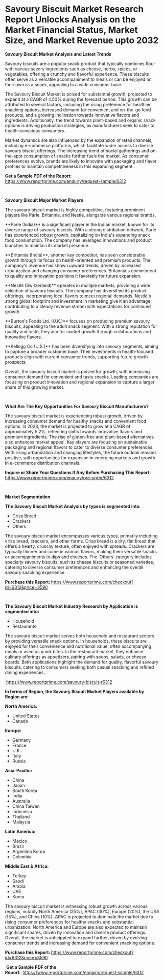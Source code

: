 <p><h1>Savoury Biscuit Market Research Report Unlocks Analysis on the Market Financial Status, Market Size, and Market Revenue upto 2032</h1></p><p><strong>Savoury Biscuit Market Analysis and Latest Trends</strong></p>
<p><p>Savoury biscuits are a popular snack product that typically combines flour with various savory ingredients such as cheese, herbs, spices, or vegetables, offering a crunchy and flavorful experience. These biscuits often serve as a versatile accompaniment to meals or can be enjoyed on their own as a snack, appealing to a wide consumer base.</p><p>The Savoury Biscuit Market is poised for substantial growth, projected to expand at a CAGR of 4.50% during the forecast period. This growth can be attributed to several factors, including the rising preference for healthier snacking options, increased demand for convenient and on-the-go food products, and a growing inclination towards innovative flavors and ingredients. Additionally, the trend towards plant-based and organic snack options is driving production strategies, as manufacturers seek to cater to health-conscious consumers.</p><p>Market dynamics are also influenced by the expansion of retail channels, including e-commerce platforms, which facilitate wider access to diverse savoury biscuit offerings. The increasing trend of social gatherings and on-the-spot consumption of snacks further fuels the market. As consumer preferences evolve, brands are likely to innovate with packaging and flavor profiles to maintain competitiveness in this expanding segment.</p></p>
<p><strong>Get a Sample PDF of the Report:&nbsp;</strong> <a href="https://www.reportprime.com/enquiry/request-sample/6312?utm_campaign=4531&utm_medium=2&utm_source=Github&utm_content=ia&utm_term=15052025&utm_id=savoury-biscuit">https://www.reportprime.com/enquiry/request-sample/6312</a></p>
<p>&nbsp;</p>
<p><strong>Savoury Biscuit Major Market Players</strong></p>
<p><p>The savoury biscuit market is highly competitive, featuring prominent players like Parle, Britannia, and Nestlé, alongside various regional brands. </p><p>**Parle (India)** is a significant player in the Indian market, known for its diverse range of savoury biscuits. With a strong distribution network, Parle has experienced robust growth, capitalizing on India's expanding snack food consumption. The company has leveraged innovations and product launches to maintain its market presence.</p><p>**Britannia (India)**, another key competitor, has seen considerable growth through its focus on health-oriented and premium products. The company's revenue has shown upward trends, driven by increased urbanization and changing consumer preferences. Britannia's commitment to quality and innovation positions it favorably for future expansion.</p><p>**Nestlé (Switzerland)** operates in multiple markets, providing a wide selection of savoury biscuits. The company has diversified its product offerings, incorporating local flavors to meet regional demands. Nestlé's strong global footprint and investment in marketing give it an advantage, contributing to a steady revenue stream with expectations for continued growth.</p><p>**Burton's Foods Ltd. (U.K.)** focuses on producing premium savoury biscuits, appealing to the adult snack segment. With a strong reputation for quality and taste, they aim for market growth through collaborations and innovative flavors.</p><p>**Kellogg Co (U.S.)** has been diversifying into savoury segments, aiming to capture a broader customer base. Their investments in health-focused products align with current consumer trends, supporting future growth prospects.</p><p>Overall, the savoury biscuit market is poised for growth, with increasing consumer demand for convenient and tasty snacks. Leading companies are focusing on product innovation and regional expansion to capture a larger share of this growing market.</p></p>
<p>&nbsp;</p>
<p><strong>What Are The Key Opportunities For Savoury Biscuit Manufacturers?</strong></p>
<p><p>The savoury biscuit market is experiencing robust growth, driven by increasing consumer demand for healthy snacks and convenient food options. In 2023, the market is projected to grow at a CAGR of approximately 5.2%, reflecting shifts towards innovative flavors and premium ingredients. The rise of gluten-free and plant-based alternatives also enhances market appeal. Key players are focusing on sustainable packaging and regional flavors to cater to diverse consumer preferences. With rising urbanization and changing lifestyles, the future outlook remains positive, with opportunities for expansion in emerging markets and growth in e-commerce distribution channels.</p></p>
<p><strong>Inquire or Share Your Questions If Any Before Purchasing This Report:</strong> <a href="https://www.reportprime.com/enquiry/pre-order/6312?utm_campaign=4531&utm_medium=2&utm_source=Github&utm_content=ia&utm_term=15052025&utm_id=savoury-biscuit">https://www.reportprime.com/enquiry/pre-order/6312</a></p>
<p>&nbsp;</p>
<p><strong>Market Segmentation</strong></p>
<p><strong>The Savoury Biscuit Market Analysis by types is segmented into:</strong></p>
<p><ul><li>Crisp Bread</li><li>Crackers</li><li>Others</li></ul></p>
<p><p>The savoury biscuit market encompasses various types, primarily including crisp bread, crackers, and other forms. Crisp bread is a dry, flat bread that offers a hearty, crunchy texture, often enjoyed with spreads. Crackers are typically thinner and come in various flavors, making them versatile snacks or accompaniments to dips and cheeses. The ‘Others’ category includes specialty savoury biscuits, such as cheese biscuits or seasoned varieties, catering to diverse consumer preferences and enhancing the overall savoury snacking experience.</p></p>
<p><strong>Purchase this Report:&nbsp;</strong><a href="https://www.reportprime.com/checkout?id=6312&price=3590&utm_campaign=4531&utm_medium=2&utm_source=Github&utm_content=ia&utm_term=15052025&utm_id=savoury-biscuit">https://www.reportprime.com/checkout?id=6312&price=3590</a></p>
<p>&nbsp;</p>
<p><strong>The Savoury Biscuit Market Industry Research by Application is segmented into:</strong></p>
<p><ul><li>Household</li><li>Restaurante</li></ul></p>
<p><p>The savoury biscuit market serves both household and restaurant sectors by providing versatile snack options. In households, these biscuits are enjoyed for their convenience and nutritional value, often accompanying meals or used as quick bites. In the restaurant market, they enhance culinary offerings as appetizers, pairing with soups, salads, or cheese boards. Both applications highlight the demand for quality, flavorful savoury biscuits, catering to consumers seeking both casual snacking and refined dining experiences.</p></p>
<p><a href="https://www.reportprime.com/savoury-biscuit-r6312?utm_campaign=4531&utm_medium=2&utm_source=Github&utm_content=ia&utm_term=15052025&utm_id=savoury-biscuit">&nbsp;https://www.reportprime.com/savoury-biscuit-r6312</a></p>
<p><strong>In terms of Region, the Savoury Biscuit Market Players available by Region are:</strong></p>
<p>
    <p> <strong> North America: </strong>
        <ul>
            <li>United States</li>
            <li>Canada</li>
        </ul>
        </p> 
    <p> <strong> Europe: </strong>
        <ul>
            <li>Germany</li>
            <li>France</li>
            <li>U.K.</li>
            <li>Italy</li>
            <li>Russia</li>
        </ul>
        </p> 
    <p> <strong> Asia-Pacific: </strong>
        <ul>
            <li>China</li>
            <li>Japan</li>
            <li>South Korea</li>
            <li>India</li>
            <li>Australia</li>
            <li>China Taiwan</li>
            <li>Indonesia</li>
            <li>Thailand</li>
            <li>Malaysia</li>
        </ul>
        </p> 
    <p> <strong> Latin America: </strong>
        <ul>
            <li>Mexico</li>
            <li>Brazil</li>
            <li>Argentina Korea</li>
            <li>Colombia</li>
        </ul>
        </p> 
    <p> <strong> Middle East & Africa: </strong>
        <ul>
            <li>Turkey</li>
            <li>Saudi</li>
            <li>Arabia</li>
            <li>UAE</li>
            <li>Korea</li>
        </ul>
    </p>
    </p>
<p><p>The savoury biscuit market is witnessing robust growth across various regions, notably North America (25%), APAC (30%), Europe (20%), the USA (15%), and China (10%). APAC is projected to dominate the market due to rising consumer preferences for healthy snacks and substantial urbanization. North America and Europe are also expected to maintain significant shares, driven by innovation and diverse product offerings. Overall, the market is anticipated to expand further, driven by evolving consumer trends and increasing demand for convenient snacking options.</p></p>
<p><strong>Purchase this Report: </strong><a href="https://www.reportprime.com/checkout?id=6312&price=3590&utm_campaign=4531&utm_medium=2&utm_source=Github&utm_content=ia&utm_term=15052025&utm_id=savoury-biscuit">https://www.reportprime.com/checkout?id=6312&price=3590</a></p>
<p>&nbsp;<strong>Get a Sample PDF of the Report:&nbsp;&nbsp;</strong><a href="https://www.reportprime.com/enquiry/request-sample/6312?utm_campaign=4531&utm_medium=2&utm_source=Github&utm_content=ia&utm_term=15052025&utm_id=savoury-biscuit">https://www.reportprime.com/enquiry/request-sample/6312</a></p>
<p><strong></strong></p>
<p><p></p><p></p><p></p></p>